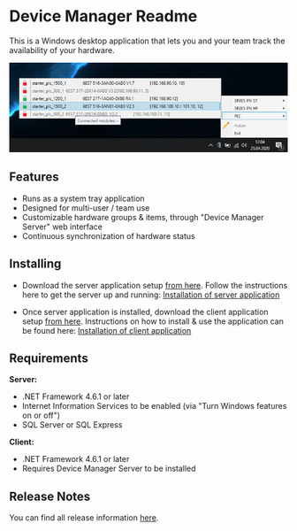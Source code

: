 ﻿# Device Manager Readme

This is a Windows desktop application that lets you and your team track the availability of your hardware. 

![preview](images/overview.png)

## Features

*  Runs as a system tray application
*  Designed for multi-user / team use
*  Customizable hardware groups & items, through "Device Manager Server" web interface
*  Continuous synchronization of hardware status

## Installing

*  Download the server application setup [from here](https://code.siemens.com/hakan.yildizhan/device-manager/-/raw/master/releases/server/DeviceManager_server_1.1.0.msi). Follow the instructions here to get the server up and running: [Installation of server application](https://code.siemens.com/hakan.yildizhan/device-manager/-/wikis/Documentation%20Server/1.%20Installation%20of%20server%20application)

*  Once server application is installed, download the client application setup [from here](https://code.siemens.com/hakan.yildizhan/device-manager/-/raw/master/releases/client/DeviceManager_client_1.1.0.msi). Instructions on how to install & use the application can be found here: [Installation of client application](https://code.siemens.com/hakan.yildizhan/device-manager/-/wikis/Documentation-Client/1.-Installation-of-client-application)

## Requirements

**Server:**

*  .NET Framework 4.6.1 or later
*  Internet Information Services to be enabled (via "Turn Windows features on or off")
*  SQL Server or SQL Express 

**Client:**

*  .NET Framework 4.6.1 or later
*  Requires Device Manager Server to be installed

## Release Notes

You can find all release information [here](https://code.siemens.com/hakan.yildizhan/device-manager/-/releases).
